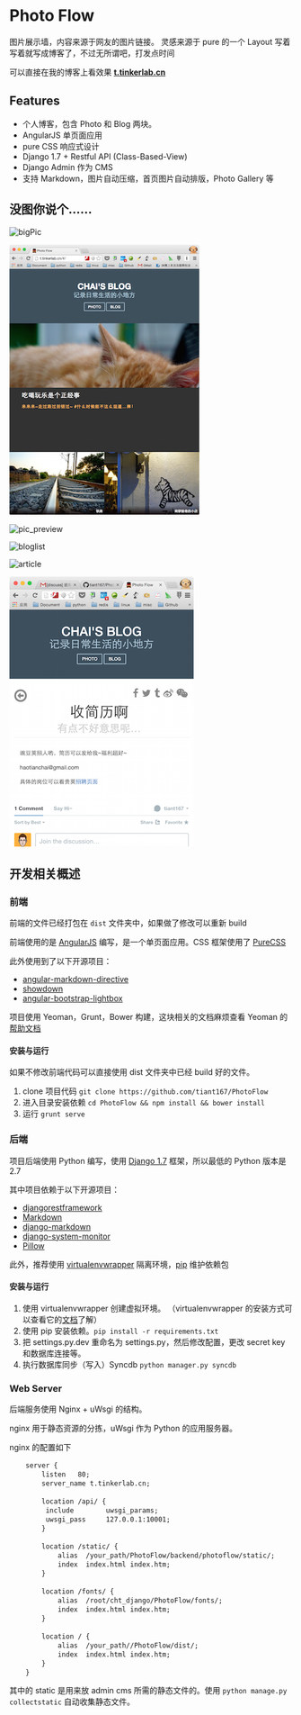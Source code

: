 # Photo Flow
图片展示墙，内容来源于网友的图片链接。
灵感来源于 pure 的一个 Layout
写着写着就写成博客了，不过无所谓吧，打发点时间

可以直接在我的博客上看效果 **[t.tinkerlab.cn](http://t.tinkerlab.cn "t")**
## Features
- 个人博客，包含 Photo 和 Blog 两块。
- AngularJS 单页面应用
- pure CSS 响应式设计
- Django 1.7 + Restful API (Class-Based-View)
- Django Admin 作为 CMS
- 支持 Markdown，图片自动压缩，首页图片自动排版，Photo Gallery 等

## 没图你说个……
![bigPic](https://raw.githubusercontent.com/tiant167/PhotoFlow/master/readme_pic/big.png 'bigPic')

![smallPic](https://raw.githubusercontent.com/tiant167/PhotoFlow/master/readme_pic/small.png 'smallPic')

![pic_preview](https://raw.githubusercontent.com/tiant167/PhotoFlow/master/readme_pic/pic_preview.png 'pic_preview')

![bloglist](https://raw.githubusercontent.com/tiant167/PhotoFlow/master/readme_pic/bloglist.png 'bloglist')

![article](https://raw.githubusercontent.com/tiant167/PhotoFlow/master/readme_pic/article.png 'article')

![article_small](https://raw.githubusercontent.com/tiant167/PhotoFlow/master/readme_pic/article_small.png 'article_small')


## 开发相关概述

### 前端
前端的文件已经打包在 `dist` 文件夹中，如果做了修改可以重新 build

前端使用的是 [AngularJS](https://angularjs.org/ "AngularJS") 编写，是一个单页面应用。CSS 框架使用了 [PureCSS](https://github.com/yahoo/pure/ "PureCss")

此外使用到了以下开源项目：

- [angular-markdown-directive](https://github.com/btford/angular-markdown-directive "angular-markdown-directive")
- [showdown](https://github.com/showdownjs/showdown "showdown")
- [angular-bootstrap-lightbox](https://github.com/compact/angular-bootstrap-lightbox "angular-bootstrap-lightbox")

项目使用 Yeoman，Grunt，Bower 构建，这块相关的文档麻烦查看 Yeoman 的[帮助文档](http://yeoman.io/learning/index.html "Yeoman")

#### 安装与运行

如果不修改前端代码可以直接使用 dist 文件夹中已经 build 好的文件。

1. clone 项目代码 `git clone https://github.com/tiant167/PhotoFlow`
2. 进入目录安装依赖 `cd PhotoFlow && npm install && bower install`
3. 运行 `grunt serve`

### 后端

项目后端使用 Python 编写，使用 [Django 1.7](https://github.com/django/django "Django") 框架，所以最低的 Python 版本是 2.7

其中项目依赖于以下开源项目：

- [djangorestframework](https://github.com/tomchristie/django-rest-framework/ "https://github.com/tomchristie/django-rest-framework/")
- [Markdown](https://github.com/waylan/Python-Markdown "Markdown")
- [django-markdown](https://github.com/klen/django_markdown "django-markdown")
- [django-system-monitor](https://github.com/hakanzy/django-system-monitor "django-system-monitor")
- [Pillow](https://github.com/python-pillow/Pillow "Pillow")

此外，推荐使用 [virtualenvwrapper](https://github.com/bernardofire/virtualenvwrapper "virtualenvwrapper") 隔离环境，[pip](https://github.com/pypa/pip "pip") 维护依赖包

#### 安装与运行

1. 使用 virtualenvwrapper 创建虚拟环境。 （virtualenvwrapper 的安装方式可以查看它的[文档](https://virtualenvwrapper.readthedocs.org/en/latest/ "virtualenvwrapper")了解）
2. 使用 pip 安装依赖。`pip install -r requirements.txt`
2. 把 settings.py.dev 重命名为 settings.py，然后修改配置，更改 secret key 和数据库连接等。
3. 执行数据库同步（写入）Syncdb `python manager.py syncdb`

### Web Server

后端服务使用 Nginx + uWsgi 的结构。

nginx 用于静态资源的分拣，uWsgi 作为 Python 的应用服务器。

nginx 的配置如下

        server {
            listen   80;
            server_name t.tinkerlab.cn;

            location /api/ {
             include        uwsgi_params;
             uwsgi_pass     127.0.0.1:10001;
            }

            location /static/ {
                alias  /your_path/PhotoFlow/backend/photoflow/static/;
                index  index.html index.htm;
            }

            location /fonts/ {
                alias  /root/cht_django/PhotoFlow/fonts/;
                index  index.html index.htm;
            }

            location / {
                alias  /your_path//PhotoFlow/dist/;
                index  index.html index.htm;
            }
        }

其中的 static 是用来放 admin cms 所需的静态文件的。使用 `python manage.py collectstatic` 自动收集静态文件。
